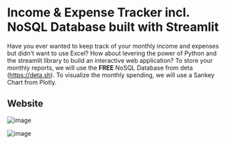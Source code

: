 
# Income & Expense Tracker incl. NoSQL Database built with Streamlit

Have you ever wanted to keep track of your monthly income and expenses but didn't want to use Excel? How about levering the power of Python and the streamlit library to build an interactive web application? To store your monthly reports, we will use the **FREE** NoSQL Database from deta (https://deta.sh).
To visualize the monthly spending, we will use a Sankey Chart from Plotly.


## Website

![image](https://user-images.githubusercontent.com/108980892/229763366-42fcf1a8-3dd9-4eb3-8a62-6c16322fc4e9.png)

![image](https://user-images.githubusercontent.com/108980892/229763747-f5ab0e55-d660-413c-8d53-3eed3961043f.png)

